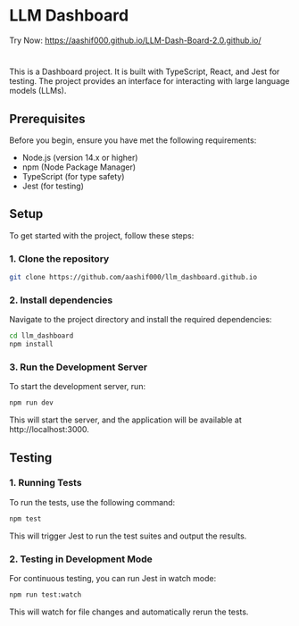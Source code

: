 # LLM Dashboard
Try Now: https://aashif000.github.io/LLM-Dash-Board-2.0.github.io/
#
This is a Dashboard project. It is built with TypeScript, React, and Jest for testing. The project provides an interface for interacting with large language models (LLMs).

## Prerequisites

Before you begin, ensure you have met the following requirements:

- Node.js (version 14.x or higher)
- npm (Node Package Manager)
- TypeScript (for type safety)
- Jest (for testing)

## Setup

To get started with the project, follow these steps:

### 1. Clone the repository

```bash 
git clone https://github.com/aashif000/llm_dashboard.github.io
```

### 2. Install dependencies
Navigate to the project directory and install the required dependencies:

 ``` bash
cd llm_dashboard
npm install
 ```

### 3. Run the Development Server
To start the development server, run:

 ```bash
npm run dev
 ```
This will start the server, and the application will be available at http://localhost:3000.

## Testing
### 1. Running Tests
To run the tests, use the following command:

 ```bash 
npm test
 ```
This will trigger Jest to run the test suites and output the results.

### 2. Testing in Development Mode
For continuous testing, you can run Jest in watch mode:

 ```bash
npm run test:watch
 ```
This will watch for file changes and automatically rerun the tests.





